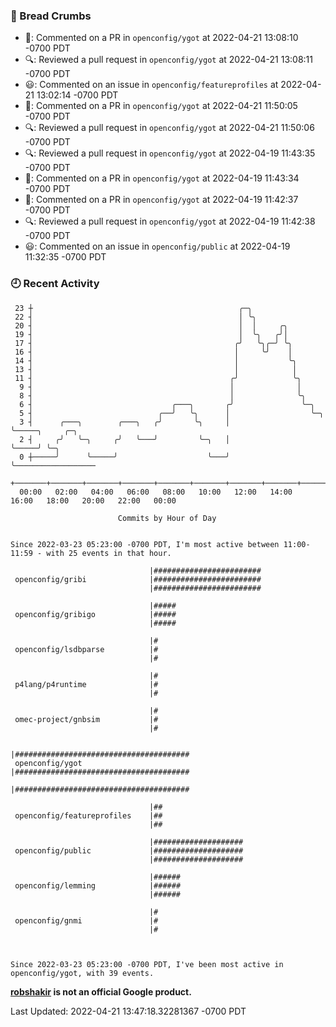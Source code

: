 ### 🍞 Bread Crumbs

 * 💬: Commented on a PR in  `openconfig/ygot` at 2022-04-21 13:08:10 -0700 PDT
 * 🔍: Reviewed a pull request in  `openconfig/ygot` at 2022-04-21 13:08:11 -0700 PDT
 * 😃: Commented on an issue in `openconfig/featureprofiles` at 2022-04-21 13:02:14 -0700 PDT
 * 💬: Commented on a PR in  `openconfig/ygot` at 2022-04-21 11:50:05 -0700 PDT
 * 🔍: Reviewed a pull request in  `openconfig/ygot` at 2022-04-21 11:50:06 -0700 PDT
 * 🔍: Reviewed a pull request in  `openconfig/ygot` at 2022-04-19 11:43:35 -0700 PDT
 * 💬: Commented on a PR in  `openconfig/ygot` at 2022-04-19 11:43:34 -0700 PDT
 * 💬: Commented on a PR in  `openconfig/ygot` at 2022-04-19 11:42:37 -0700 PDT
 * 🔍: Reviewed a pull request in  `openconfig/ygot` at 2022-04-19 11:42:38 -0700 PDT
 * 😃: Commented on an issue in `openconfig/public` at 2022-04-19 11:32:35 -0700 PDT

### 🕘 Recent Activity
```
 23 ┼                                              ╭─╮
 22 ┤                                              │ ╰╮
 20 ┤                                              │  │     ╭╮
 19 ┤                                              │  ╰╮   ╭╯│
 17 ┤                                             ╭╯   ╰╮╭─╯ ╰╮
 16 ┤                                             │     ╰╯    │
 14 ┤                                             │           ╰╮
 13 ┤                                             │            │
 11 ┤                                            ╭╯            ╰╮
  9 ┤                                            │              │
  8 ┤                                            │              ╰╮
  6 ┤                               ╭───╮       ╭╯               ╰─╮
  5 ┤                            ╭──╯   ╰╮      │                  ╰─╮
  3 ┤      ╭───╮        ╭───╮   ╭╯       ╰╮     │                    ╰─────╮     ╭─╮
  2 ┤     ╭╯   ╰─╮     ╭╯   ╰───╯         ╰─╮   │                          ╰─────╯ ╰─╮
  0 ┼─────╯      ╰─────╯                    ╰───╯                                    ╰──────────────────
    +───────+───────+───────+───────+───────+───────+───────+───────+───────+───────+───────+───────+────
  00:00   02:00   04:00   06:00   08:00   10:00   12:00   14:00   16:00   18:00   20:00   22:00   00:00   

						Commits by Hour of Day


Since 2022-03-23 05:23:00 -0700 PDT, I'm most active between 11:00-11:59 - with 25 events in that hour.

```



```
                               |########################
 openconfig/gribi              |########################
                               |########################

                               |#####
 openconfig/gribigo            |#####
                               |#####

                               |#
 openconfig/lsdbparse          |#
                               |#

                               |#
 p4lang/p4runtime              |#
                               |#

                               |#
 omec-project/gnbsim           |#
                               |#

                               |#######################################
 openconfig/ygot               |#######################################
                               |#######################################

                               |##
 openconfig/featureprofiles    |##
                               |##

                               |####################
 openconfig/public             |####################
                               |####################

                               |######
 openconfig/lemming            |######
                               |######

                               |#
 openconfig/gnmi               |#
                               |#



Since 2022-03-23 05:23:00 -0700 PDT, I've been most active in openconfig/ygot, with 39 events.

```
**[robshakir](mailto:robjs@google.com) is not an official Google product.**  


Last Updated: 2022-04-21 13:47:18.32281367 -0700 PDT
